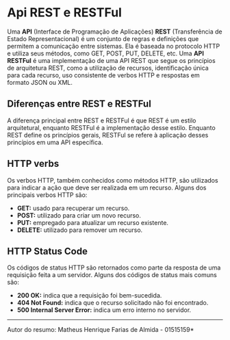 # Api REST e RESTFul

Uma **API** (Interface de Programação de Aplicações) **REST** (Transferência de Estado Representacional) é um conjunto de regras e definições que permitem a comunicação entre sistemas. Ela é baseada no protocolo HTTP e utiliza seus métodos, como GET, POST, PUT, DELETE, etc. Uma **API RESTFul** é uma implementação de uma API REST que segue os princípios de arquitetura REST, como a utilização de recursos, identificação única para cada recurso, uso consistente de verbos HTTP e respostas em formato JSON ou XML.

## Diferenças entre REST e RESTFul

A diferença principal entre REST e RESTFul é que REST é um estilo arquitetural, enquanto RESTFul é a implementação desse estilo. Enquanto REST define os princípios gerais, RESTFul se refere à aplicação desses princípios em uma API específica.

## HTTP verbs

Os verbos HTTP, também conhecidos como métodos HTTP, são utilizados para indicar a ação que deve ser realizada em um recurso. Alguns dos principais verbos HTTP são:

- **GET:** usado para recuperar um recurso.
- **POST:** utilizado para criar um novo recurso.
- **PUT:** empregado para atualizar um recurso existente.
- **DELETE:** utilizado para remover um recurso.

## HTTP Status Code

Os códigos de status HTTP são retornados como parte da resposta de uma requisição feita a um servidor. Alguns dos códigos de status mais comuns são:

- **200 OK:** indica que a requisição foi bem-sucedida.
- **404 Not Found:** indica que o recurso solicitado não foi encontrado.
- **500 Internal Server Error:** indica um erro interno no servidor.
---
   Autor do resumo: Matheus Henrique Farias de Almida - 01515159*
